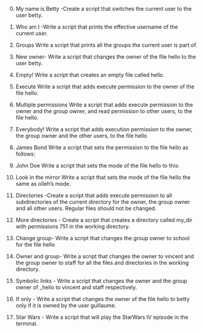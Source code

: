 0. My name is Betty -Create a script that switches the current user to the user betty.



1. Who am I -Write a script that prints the effective username of the current user.



2. Groups Write a script that prints all the groups the current user is part of.



3. New owner- Write a script that changes the owner of the file hello to the user betty.



4. Empty! Write a script that creates an empty file called hello.

5. Execute Write a script that adds execute permission to the owner of the file hello.



6. Multiple permissions Write a script that adds execute permission to the owner and the group owner, and read permission to other users, to the file hello.



7. Everybody! Write a script that adds execution permission to the owner, the group owner and the other users, to the file hello



8. James Bond Write a script that sets the permission to the file hello as follows:



9. John Doe Write a script that sets the mode of the file hello to this:



10. Look in the mirror Write a script that sets the mode of the file hello the same as olleh’s mode.



11. Directories -Create a script that adds execute permission to all subdirectories of the current directory for the owner, the group owner and all other users. Regular files should not be changed.



12. More directories - Create a script that creates a directory called my_dir with permissions 751 in the working directory.



13. Change group- Write a script that changes the group owner to school for the file hello



14. Owner and group- Write a script that changes the owner to vincent and the group owner to staff for all the files and directories in the working directory.



15. Symbolic links - Write a script that changes the owner and the group owner of _hello to vincent and staff respectively.



16. If only - Write a script that changes the owner of the file hello to betty only if it is owned by the user guillaume.



17. Star Wars - Write a script that will play the StarWars IV episode in the terminal.
